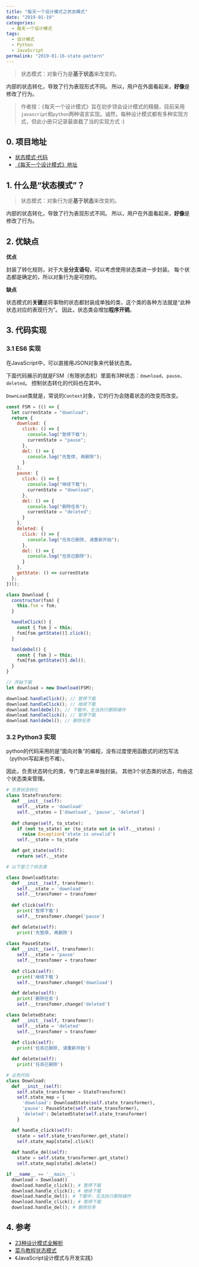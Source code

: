```yaml
---
title: "每天一个设计模式之状态模式"
date: "2019-01-19"
categories:
  - 每天一个设计模式
tags:
  - 设计模式
  - Python
  - JavaScript
permalink: "2019-01-16-state-pattern"
---
```


> 状态模式：对象行为是**基于状态**来改变的。

内部的状态转化，导致了行为表现形式不同。
所以，用户在外面看起来，**好像**是修改了行为。


<!-- more -->

> 作者按：《每天一个设计模式》旨在初步领会设计模式的精髓，目前采用`javascript`和`python`两种语言实现。诚然，每种设计模式都有多种实现方式，但此小册只记录最直截了当的实现方式 :)

## 0. 项目地址

- [状态模式·代码](https://github.com/dongyuanxin/design-pattern-demos/tree/master/state_pattern)
- [《每天一个设计模式》地址](https://godbmw.com/categories/%E6%AF%8F%E5%A4%A9%E4%B8%80%E4%B8%AA%E8%AE%BE%E8%AE%A1%E6%A8%A1%E5%BC%8F)

## 1. 什么是“状态模式”？

> 状态模式：对象行为是**基于状态**来改变的。 

内部的状态转化，导致了行为表现形式不同。
所以，用户在外面看起来，**好像**是修改了行为。


## 2. 优缺点

**优点**

封装了转化规则，对于大量**分支语句**，可以考虑使用状态类进一步封装。
每个状态都是确定的，所以对象行为是可控的。

**缺点**

状态模式的**关键**是将事物的状态都封装成单独的类，这个类的各种方法就是“此种状态对应的表现行为”。
因此，状态类会增加**程序开销**。

## 3. 代码实现

### 3.1 ES6 实现

在JavaScript中，可以直接用JSON对象来代替状态类。

下面代码展示的就是FSM（有限状态机）里面有3种状态：`download`、`pause`、`deleted`。
控制状态转化的代码也在其中。

`DownLoad`类就是，常说的`Context`对象，它的行为会随着状态的改变而改变。

```javascript
const FSM = (() => {
  let currenState = "download";
  return {
    download: {
      click: () => {
        console.log("暂停下载");
        currenState = "pause";
      },
      del: () => {
        console.log("先暂停, 再删除");
      }
    },
    pause: {
      click: () => {
        console.log("继续下载");
        currenState = "download";
      },
      del: () => {
        console.log("删除任务");
        currenState = "deleted";
      }
    },
    deleted: {
      click: () => {
        console.log("任务已删除, 请重新开始");
      },
      del: () => {
        console.log("任务已删除");
      }
    },
    getState: () => currenState
  };
})();

class Download {
  constructor(fsm) {
    this.fsm = fsm;
  }

  handleClick() {
    const { fsm } = this;
    fsm[fsm.getState()].click();
  }

  hanldeDel() {
    const { fsm } = this;
    fsm[fsm.getState()].del();
  }
}

// 开始下载
let download = new Download(FSM);

download.handleClick(); // 暂停下载
download.handleClick(); // 继续下载
download.hanldeDel(); // 下载中，无法执行删除操作
download.handleClick(); // 暂停下载
download.hanldeDel(); // 删除任务
```

### 3.2 Python3 实现

python的代码采用的是“面向对象”的编程，没有过度使用函数式的闭包写法（python写起来也不难）。

因此，负责状态转化的类，专门拿出来单独封装。
其他3个状态类的状态，均由这个状态类来管理。

```python
# 负责状态转化
class StateTransform:
  def __init__(self):
    self.__state = 'download'
    self.__states = ['download', 'pause', 'deleted']
  
  def change(self, to_state):
    if (not to_state) or (to_state not in self.__states) : 
      raise Exception('state is unvalid')
    self.__state = to_state

  def get_state(self):
    return self.__state

# 以下是三个状态类

class DownloadState: 
  def __init__(self, transfomer):
    self.__state = 'download'
    self.__transfomer = transfomer
  
  def click(self):
    print('暂停下载')
    self.__transfomer.change('pause')

  def delete(self):
    print('先暂停, 再删除')
  
class PauseState:
  def __init__(self, transfomer):
    self.__state = 'pause'
    self.__transfomer = transfomer
  
  def click(self):
    print('继续下载')
    self.__transfomer.change('download')

  def delete(self):
    print('删除任务')
    self.__transfomer.change('deleted')

class DeletedState:
  def __init__(self, transfomer):
    self.__state = 'deleted'
    self.__transfomer = transfomer
  
  def click(self):
    print('任务已删除, 请重新开始')

  def delete(self):
    print('任务已删除')

# 业务代码
class Download:
  def __init__(self):
    self.state_transformer = StateTransform()
    self.state_map = {
      'download': DownloadState(self.state_transformer),
      'pause': PauseState(self.state_transformer),
      'deleted': DeletedState(self.state_transformer)
    }

  def handle_click(self):
    state = self.state_transformer.get_state()
    self.state_map[state].click()
  
  def handle_del(self):
    state = self.state_transformer.get_state()
    self.state_map[state].delete()

if __name__ == '__main__':
  download = Download()
  download.handle_click(); # 暂停下载
  download.handle_click(); # 继续下载
  download.handle_del(); # 下载中，无法执行删除操作
  download.handle_click(); # 暂停下载
  download.handle_del(); # 删除任务
```

## 4. 参考

- [23种设计模式全解析](https://www.cnblogs.com/geek6/p/3951677.html)
- [菜鸟教程状态模式](http://www.runoob.com/design-pattern/state-pattern.html)
- 《JavaScript设计模式与开发实践》